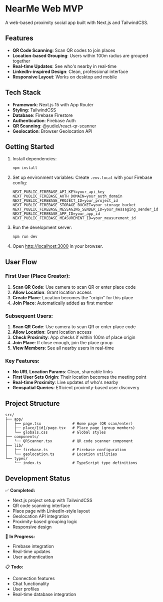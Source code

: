 # NearMe Web MVP

A web-based proximity social app built with Next.js and TailwindCSS.

## Features

- **QR Code Scanning**: Scan QR codes to join places
- **Location-based Grouping**: Users within 100m radius are grouped together
- **Real-time Updates**: See who's nearby in real-time
- **LinkedIn-inspired Design**: Clean, professional interface
- **Responsive Layout**: Works on desktop and mobile

## Tech Stack

- **Framework**: Next.js 15 with App Router
- **Styling**: TailwindCSS
- **Database**: Firebase Firestore
- **Authentication**: Firebase Auth
- **QR Scanning**: @yudiel/react-qr-scanner
- **Geolocation**: Browser Geolocation API

## Getting Started

1. Install dependencies:

   ```bash
   npm install
   ```

2. Set up environment variables:
   Create `.env.local` with your Firebase config:

   ```
   NEXT_PUBLIC_FIREBASE_API_KEY=your_api_key
   NEXT_PUBLIC_FIREBASE_AUTH_DOMAIN=your_auth_domain
   NEXT_PUBLIC_FIREBASE_PROJECT_ID=your_project_id
   NEXT_PUBLIC_FIREBASE_STORAGE_BUCKET=your_storage_bucket
   NEXT_PUBLIC_FIREBASE_MESSAGING_SENDER_ID=your_messaging_sender_id
   NEXT_PUBLIC_FIREBASE_APP_ID=your_app_id
   NEXT_PUBLIC_FIREBASE_MEASUREMENT_ID=your_measurement_id
   ```

3. Run the development server:

   ```bash
   npm run dev
   ```

4. Open [http://localhost:3000](http://localhost:3000) in your browser.

## User Flow

### **First User (Place Creator):**

1. **Scan QR Code**: Use camera to scan QR or enter place code
2. **Allow Location**: Grant location access
3. **Create Place**: Location becomes the "origin" for this place
4. **Join Place**: Automatically added as first member

### **Subsequent Users:**

1. **Scan QR Code**: Use camera to scan QR or enter place code
2. **Allow Location**: Grant location access
3. **Check Proximity**: App checks if within 100m of place origin
4. **Join Place**: If close enough, join the place group
5. **View Members**: See all nearby users in real-time

### **Key Features:**

- **No URL Location Params**: Clean, shareable links
- **First User Sets Origin**: Their location becomes the meeting point
- **Real-time Proximity**: Live updates of who's nearby
- **Geospatial Queries**: Efficient proximity-based user discovery

## Project Structure

```
src/
├── app/
│   ├── page.tsx              # Home page (QR scan/enter)
│   ├── place/[id]/page.tsx   # Place page (group members)
│   └── globals.css           # Global styles
├── components/
│   └── QRScanner.tsx         # QR code scanner component
├── lib/
│   ├── firebase.ts           # Firebase configuration
│   └── geolocation.ts        # Location utilities
└── types/
    └── index.ts              # TypeScript type definitions
```

## Development Status

✅ **Completed:**

- Next.js project setup with TailwindCSS
- QR code scanning interface
- Place page with LinkedIn-style layout
- Geolocation API integration
- Proximity-based grouping logic
- Responsive design

🚧 **In Progress:**

- Firebase integration
- Real-time updates
- User authentication

📋 **Todo:**

- Connection features
- Chat functionality
- User profiles
- Real-time database integration
